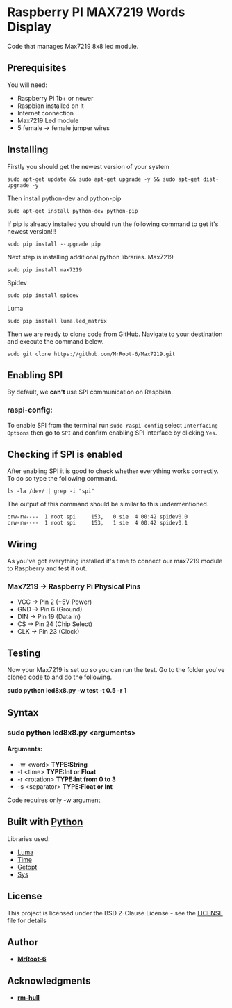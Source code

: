 # Raspberry PI MAX7219 Words Display

Code that manages Max7219 8x8 led module.

## Prerequisites

You will need:
* Raspberry Pi 1b+ or newer
* Raspbian installed on it
* Internet connection
* Max7219 Led module
* 5 female -> female jumper wires

## Installing

Firstly you should get the newest version of your system
```
sudo apt-get update && sudo apt-get upgrade -y && sudo apt-get dist-upgrade -y
```
Then install python-dev and python-pip
```
sudo apt-get install python-dev python-pip
```
If pip is already installed you should run the following command to get it's newest version!!!
```
sudo pip install --upgrade pip
```
Next step is installing additional python libraries.
Max7219
```
sudo pip install max7219
```
Spidev
```
sudo pip install spidev
```
Luma
```
sudo pip install luma.led_matrix
```
Then we are ready to clone code from GitHub.
Navigate to your destination and execute the command below.
```
sudo git clone https://github.com/MrRoot-6/Max7219.git
```

## Enabling SPI

By default, we **can't** use SPI communication on Raspbian. 

### raspi-config:
To enable SPI from the terminal run ```sudo raspi-config``` select ```Interfacing Options``` then go to ```SPI```
and confirm enabling SPI interface by clicking ```Yes```.

## Checking if SPI is enabled

After enabling SPI it is good to check whether everything works correctly.
To do so type the following command.
```
ls -la /dev/ | grep -i "spi"
```
The output of this command should be similar to this undermentioned.
```
crw-rw----  1 root spi     153,   0 sie  4 00:42 spidev0.0
crw-rw----  1 root spi     153,   1 sie  4 00:42 spidev0.1
```

## Wiring

As you've got everything installed it's time to connect our max7219 module to Raspberry and test it out.

### Max7219 -> Raspberry Pi Physical Pins
* VCC -> Pin 2  (+5V Power)
* GND -> Pin 6  (Ground)
* DIN -> Pin 19 (Data In)
* CS  -> Pin 24 (Chip Select)
* CLK -> Pin 23 (Clock)

## Testing

Now your Max7219 is set up so you can run the test.
Go to the folder you've cloned code to and do the following.

**sudo python led8x8.py -w test -t 0.5 -r 1**

## Syntax

### sudo python led8x8.py \<arguments>
#### Arguments:
* -w \<word> **TYPE:String**
* -t \<time> **TYPE:Int or Float**
* -r \<rotation> **TYPE:Int from 0 to 3**
* -s \<separator> **TYPE:Float or Int**

Code requires only -w argument

## Built with [Python](https://www.python.org/)
Libraries used:
* [Luma](https://luma-led-matrix.readthedocs.io/)
* [Time](https://docs.python.org/2/library/time.html)
* [Getopt](https://docs.python.org/2/library/getopt.html)
* [Sys](https://docs.python.org/2/library/sys.html)

## License

This project is licensed under the BSD 2-Clause License - see the [LICENSE](LICENSE) file for details

## Author
* [**MrRoot-6**](https://github.com/MrRoot-6)

## Acknowledgments
* [**rm-hull**](https://github.com/rm-hull/luma.led_matrix)
